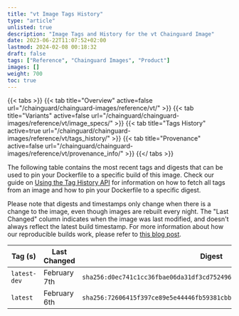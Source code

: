```yaml
---
title: "vt Image Tags History"
type: "article"
unlisted: true
description: "Image Tags and History for the vt Chainguard Image"
date: 2023-06-22T11:07:52+02:00
lastmod: 2024-02-08 00:18:32
draft: false
tags: ["Reference", "Chainguard Images", "Product"]
images: []
weight: 700
toc: true
---
```


{{< tabs >}}
{{< tab title="Overview" active=false url="/chainguard/chainguard-images/reference/vt/" >}}
{{< tab title="Variants" active=false url="/chainguard/chainguard-images/reference/vt/image_specs/" >}}
{{< tab title="Tags History" active=true url="/chainguard/chainguard-images/reference/vt/tags_history/" >}}
{{< tab title="Provenance" active=false url="/chainguard/chainguard-images/reference/vt/provenance_info/" >}}
{{</ tabs >}}

The following table contains the most recent tags and digests that can be used to pin your Dockerfile to a specific build of this image. Check our guide on [Using the Tag History API](/chainguard/chainguard-images/using-the-tag-history-api/) for information on how to fetch all tags from an image and how to pin your Dockerfile to a specific digest.

Please note that digests and timestamps only change when there is a change to the image, even though images are rebuilt every night. The "Last Changed" column indicates when the image was last modified, and doesn't always reflect the latest build timestamp. For more information about how our reproducible builds work, please refer to [this blog post](https://www.chainguard.dev/unchained/reproducing-chainguards-reproducible-image-builds).

| Tag (s)       | Last Changed | Digest                                                                    |
|---------------|--------------|---------------------------------------------------------------------------|
|  `latest-dev` | February 7th | `sha256:d0ec741c1cc36fbae06da31df3cd75249640fa50e1a966fe3ccebb58065ca262` |
|  `latest`     | February 6th | `sha256:72606415f397ce89e5e44446fb59381cbb3df124cf5dfabbcd410f7a241ff257` |

